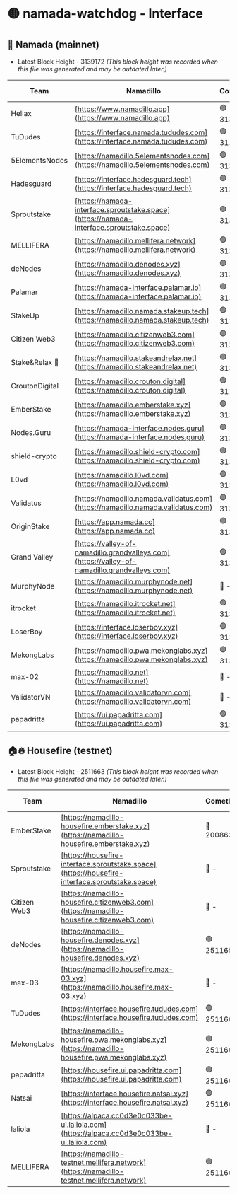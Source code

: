 # 🟡 namada-watchdog - Interface

## 🚀 Namada (mainnet)
- Latest Block Height - 3139172 *(This block height was recorded when this file was generated and may be outdated later.)*

| Team | Namadillo | CometBFT | Indexer | MASP Indexer |
|-|-|-|-|-|
| Heliax | [https://www.namadillo.app](https://www.namadillo.app) | 🟢 3139155 | 🟢 3139155 | 🟢 3139155 |
| TuDudes | [https://interface.namada.tududes.com](https://interface.namada.tududes.com) | 🟢 3139156 | 🟢 3139156 | 🟢 3139156 |
| 5ElementsNodes | [https://namadillo.5elementsnodes.com](https://namadillo.5elementsnodes.com) | 🟢 3139156 | 🟢 3139156 | 🟢 3139156 |
| Hadesguard | [https://interface.hadesguard.tech](https://interface.hadesguard.tech) | 🟢 3139156 | 🟢 3139156 | 🟢 3139156 |
| Sproutstake | [https://namada-interface.sproutstake.space](https://namada-interface.sproutstake.space) | 🟢 3139157 | 🟢 3139156 | 🟢 3139157 |
| MELLIFERA | [https://namadillo.mellifera.network](https://namadillo.mellifera.network) | 🟢 3139158 | 🟢 3139158 | 🟢 3139158 |
| deNodes | [https://namadillo.denodes.xyz](https://namadillo.denodes.xyz) | 🟢 3139158 | 🟢 3139158 | 🟢 3139158 |
| Palamar | [https://namada-interface.palamar.io](https://namada-interface.palamar.io) | 🟢 3139159 | 🟢 3139159 | 🟢 3139159 |
| StakeUp | [https://namadillo.namada.stakeup.tech](https://namadillo.namada.stakeup.tech) | 🟢 3139159 | 🟢 3139159 | 🟢 3139159 |
| Citizen Web3 | [https://namadillo.citizenweb3.com](https://namadillo.citizenweb3.com) | 🟢 3139160 | 🟢 3139160 | 🟢 3139160 |
| Stake&Relax 🦥 | [https://namadillo.stakeandrelax.net](https://namadillo.stakeandrelax.net) | 🟢 3139160 | 🟢 3139160 | 🟢 3139160 |
| CroutonDigital | [https://namadillo.crouton.digital](https://namadillo.crouton.digital) | 🟢 3139161 | 🟢 3139161 | 🟢 3139161 |
| EmberStake | [https://namadillo.emberstake.xyz](https://namadillo.emberstake.xyz) | 🟢 3139161 | 🟢 3139161 | 🟢 3139161 |
| Nodes.Guru | [https://namada-interface.nodes.guru](https://namada-interface.nodes.guru) | 🟢 3139162 | 🟢 3139162 | 🟢 3139162 |
| shield-crypto | [https://namadillo.shield-crypto.com](https://namadillo.shield-crypto.com) | 🟢 3139163 | 🟢 3139162 | 🟢 3139162 |
| L0vd | [https://namadillo.l0vd.com](https://namadillo.l0vd.com) | 🟢 3139163 | 🟢 3139163 | 🟢 3139163 |
| Validatus | [https://namadillo.namada.validatus.com](https://namadillo.namada.validatus.com) | 🟢 3139164 | 🟢 3139164 | 🟢 3139164 |
| OriginStake | [https://app.namada.cc](https://app.namada.cc) | 🟢 3139164 | 🟢 3139164 | 🟢 3139164 |
| Grand Valley | [https://valley-of-namadillo.grandvalleys.com](https://valley-of-namadillo.grandvalleys.com) | 🟢 3139165 | 🟢 3139164 | 🟢 3139165 |
| MurphyNode | [https://namadillo.murphynode.net](https://namadillo.murphynode.net) | 🔴 - | 🔴 - | 🔴 - |
| itrocket | [https://namadillo.itrocket.net](https://namadillo.itrocket.net) | 🟢 3139167 | 🟢 3139167 | 🟢 3139167 |
| LoserBoy | [https://interface.loserboy.xyz](https://interface.loserboy.xyz) | 🟢 3139168 | 🟢 3139167 | 🟢 3139168 |
| MekongLabs | [https://namadillo.pwa.mekonglabs.xyz](https://namadillo.pwa.mekonglabs.xyz) | 🟢 3139168 | 🟢 3139168 | 🟢 3139168 |
| max-02 | [https://namadillo.net](https://namadillo.net) | 🔴 - | 🔴 - | 🔴 - |
| ValidatorVN | [https://namadillo.validatorvn.com](https://namadillo.validatorvn.com) | 🔴 - | 🔴 - | 🔴 - |
| papadritta | [https://ui.papadritta.com](https://ui.papadritta.com) | 🟢 3139172 | 🟢 3139172 | 🟢 3139172 |

## 🏠🔥 Housefire (testnet)
- Latest Block Height - 2511663 *(This block height was recorded when this file was generated and may be outdated later.)*

| Team | Namadillo | CometBFT | Indexer | MASP Indexer |
|-|-|-|-|-|
| EmberStake | [https://namadillo-housefire.emberstake.xyz](https://namadillo-housefire.emberstake.xyz) | 🔴 2008636 | 🔴 - | 🔴 - |
| Sproutstake | [https://housefire-interface.sproutstake.space](https://housefire-interface.sproutstake.space) | 🔴 - | 🔴 - | 🔴 - |
| Citizen Web3 | [https://namadillo-housefire.citizenweb3.com](https://namadillo-housefire.citizenweb3.com) | 🔴 - | 🔴 - | 🔴 - |
| deNodes | [https://namadillo-housefire.denodes.xyz](https://namadillo-housefire.denodes.xyz) | 🟢 2511651 | 🟢 2511651 | 🟢 2511651 |
| max-03 | [https://namadillo.housefire.max-03.xyz](https://namadillo.housefire.max-03.xyz) | 🔴 - | 🔴 - | 🔴 - |
| TuDudes | [https://interface.housefire.tududes.com](https://interface.housefire.tududes.com) | 🟢 2511660 | 🟢 2511660 | 🟢 2511660 |
| MekongLabs | [https://namadillo-housefire.pwa.mekonglabs.xyz](https://namadillo-housefire.pwa.mekonglabs.xyz) | 🟢 2511660 | 🟢 2511660 | 🟢 2511660 |
| papadritta | [https://housefire.ui.papadritta.com](https://housefire.ui.papadritta.com) | 🟢 2511661 | 🟢 2511661 | 🟢 2511661 |
| Natsai | [https://interface.housefire.natsai.xyz](https://interface.housefire.natsai.xyz) | 🟢 2511661 | 🟢 2511661 | 🟢 2511661 |
| laliola | [https://alpaca.cc0d3e0c033be-ui.laliola.com](https://alpaca.cc0d3e0c033be-ui.laliola.com) | 🔴 - | 🔴 - | 🔴 - |
| MELLIFERA | [https://namadillo-testnet.mellifera.network](https://namadillo-testnet.mellifera.network) | 🟢 2511663 | 🟢 2511663 | 🟢 2511663 |

